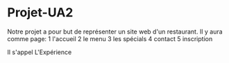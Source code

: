 # Projet-UA2

Notre projet a pour but de représenter un site web d'un restaurant. 
Il y aura comme page: 
1 l'accueil
2 le menu
3 les spécials
4 contact
5 inscription

Il s'appel L'Expérience



